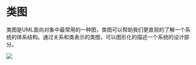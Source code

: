 # 类图

类图是UML面向对象中最常用的一种图，类图可以帮助我们更直观的了解一个系统的体系结构。通过关系和类表示的类图，可以图形化的描述一个系统的设计部分。

![](https://img1.zlogs.net/20/20200117211013.png)









































